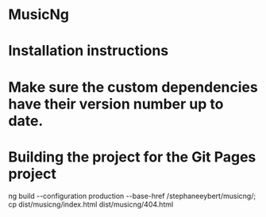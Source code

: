 # MusicNg

# Installation instructions

# Make sure the custom dependencies have their version number up to date.

# Building the project for the Git Pages project
ng build --configuration production --base-href /stephaneeybert/musicng/;
cp dist/musicng/index.html dist/musicng/404.html
